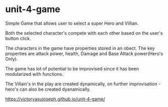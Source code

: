 # unit-4-game

Simple Game that allows user to select a super Hero and Villian. 

Both the selected character's compete with each other based on the user's button click.

The characters in the game have properties stored in an obect. The key properties are attack power, health, Damage and Base Attack power(Hero's Only).

The game has lot of potential to be improvised since it has been modularized with functions.

The Villain's in the play are created dynamically, on further improvisation - hero's can also be created dyanamically.

https://victorvasujoseph.github.io/unit-4-game/


